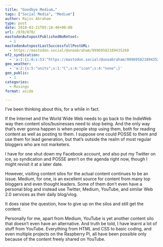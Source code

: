 ```yaml
---
title: "Goodbye Medium…"
tags: ["Social Media", "Medium"]
author: Rajiv Abraham
type: post
date: 2018-03-21T05:10:40+00:00
url: /870/870/
mastodonAutopostPublishedNoRetoot:
  - 1
mastodonAutopostLastSuccessfullPostURL:
  - https://mastodon.social/@unoabraham/99969582189435260
mf2_syndication:
  - 'a:1:{i:0;s:53:"https://mastodon.social/@unoabraham/99969582189435260";}'
geo_weather:
  - 'a:2:{s:5:"units";s:1:"C";s:4:"icon";s:4:"none";}'
geo_public:
  - 1
categories:
  - Musings
format: aside

---
```

<p style="text-align: left;">
  I&#8217;ve been thinking about this, for a while in fact.
</p>

<p style="text-align: left;">
  If the Internet and the World Wide Web needs to go back to the IndieWeb way then content silos/businesses need to stop being. And the only way that&#8217;s ever gonna happen is when people stop using them, both for reading content as well as posting to them. I suppose one could POSSE to them and use them for lead generation, but that&#8217;s outside the realm of most regular bloggers who are not marketers.
</p>

<p style="text-align: left;">
  I have for one shut down my Facebook account, and also put my Twitter on ice, so syndication and POSSE aren&#8217;t on the agenda right now, though I might revisit it at a later date.
</p>

<p style="text-align: left;">
  However, visiting content silos for the actual content continues to be an issue. Medium, for one, is an excellent source for content from many top bloggers and even thought leaders. Some of them don&#8217;t even have a personal blog and instead use Twitter, Medium, YouTube, and similar Web 2.0 services as their daily blog/vlog.
</p>

<p style="text-align: left;">
  It does raise the question, how to give up on the silos and still get the content.
</p>

<p style="text-align: left;">
  Personally for me, apart from Medium, YouTube is yet another content silo that doesn&#8217;t even have an alternative. And truth be told, I have learnt a lot of stuff from YouTube. Everything from HTML and CSS to basic coding, and even multiple projects on the Raspberry Pi, all have been possible only because of the content freely shared on YouTube.
</p>